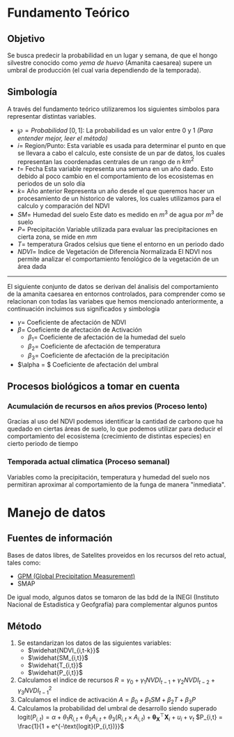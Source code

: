 # Fundamento Teórico
## Objetivo
Se busca predecir la probabilidad en un lugar y semana, de que el hongo silvestre conocido como _yema de huevo_ (Amanita caesarea) supere un umbral de producción (el cual varia dependiendo de la temporada).
## Simbología
A través del fundamento teórico utilizaremos los siguientes simbolos para representar distintas variables.


- $\wp = Probabilidad \ [0,1]$:
    La probabilidad es un valor entre 0 y 1 _(Para entender mejor, leer el método)_
- $i =$ Region/Punto:
    Esta variable es usada para determinar el punto en que se llevara a cabo el calculo, este consiste de un par de datos, los cuales representan las coordenadas centrales de un rango de n $km^2$
- $t =$ Fecha
    Esta variable representa una semana en un año dado. Esto debido al poco cambio en el comportamiento de los ecosistemas en periodos de un solo día
- $k =$ Año anterior
    Representa un año desde el que queremos hacer un procesamiento de un historico de valores, los cuales utilizamos para el calculo y comparación del NDVI
- $SM =$ Humedad del  suelo
    Este dato es medido en $m^3$ de agua por $m^3$ de suelo
- $P =$ Precipitación
    Variable utilizada para evaluar las precipitaciones en cierta zona, se mide en $mm$
- $T =$ temperatura
    Grados celsius que tiene el entorno en un periodo dado 
- $NDVI =$ Indice de Vegetación de Diferencia Normalizada
    El NDVI nos permite analizar el comportamiento fenológico de la vegetación de un área dada
---
El siguiente conjunto de datos se derivan del ánalisis del comportamiento de la amanita caesarea en entornos controlados, para comprender como se relacionan con todas las variabes que hemos mencionado anteriormente, a continuación incluimos sus significados y simbología 
- $\gamma =$ Coeficiente de afectación de NDVI
- $\beta =$ Coeficiente de afectación de Activación
    - $\beta_1 =$ Coeficiente de afectación de la humedad del suelo
    - $\beta_2 =$ Coeficiente de afectación de temperatura
    - $\beta_3 =$ Coeficiente de afectación de la precipitación
- $\alpha = $ Coeficiente de afectación del umbral

## Procesos biológicos a tomar en cuenta
### Acumulación de recursos en años previos (Proceso lento)
Gracias al uso del NDVI podemos identificar la cantidad de carbono que ha quedado en ciertas áreas de suelo, lo que podemos utilizar para deducir el comportamiento del ecosistema (crecimiento de distintas especies) en cierto periodo de tiempo

### Temporada actual climatica (Proceso semanal)
Variables como la precipitación, temperatura y humedad del suelo nos permitiran aproximar al comportamiento de la funga de manera "inmediata".

# Manejo de datos
## Fuentes de información
Bases de datos libres, de Satelites proveidos en los recursos del reto actual, tales como:
- [GPM (Global Precipitation Measurement)](https://gpm.nasa.gov/)
- SMAP

De igual modo, algunos datos se tomaron de las bdd de la INEGI (Instituto Nacional de Estadistica y Geofgrafía) para complementar algunos puntos 


## Método
1. Se estandarizan los datos de las siguientes variables:
    - $\widehat{NDVI_{i,t-k}}$
    - $\widehat{SM_{i,t}}$
    - $\widehat{T_{i,t}}$
    - $\widehat{P_{i,t}}$
2. Calculamos el indice de recursos
    $R = \gamma_0 + \gamma_1NVDI_{t-1}+\gamma_2NVDI_{t-2}+\gamma_3NVDI^2_{t-1}$
3. Calculamos el indice de activación
    $A = \beta_0 + \beta_1SM + \beta_2T+\beta_3P$
4. Calculamos la probabilidad del umbral de desarrollo siendo superado
    $\text{logit}(P_{i,t}) = \alpha + \theta_1 R_{i,t} + \theta_2 A_{i,t} + \theta_3 (R_{i,t} \times A_{i,t}) + \boldsymbol{\theta_X}^\top \mathbf{X}_{i} + u_i + v_t$
    $P_{i,t} = \frac{1}{1 + e^{-\text{logit}(P_{i,t})}}$